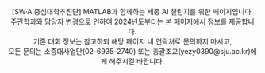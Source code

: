 <p align ="center">
[SW·AI중심대학추진단] MATLAB과 함께하는 세종 AI 챌린지를 위한 페이지입니다. <br>
주관학과와 담당자 변경으로 인하여 2024년도부터는 본 페이지에서 정보를 제공합니다. <br>
기존 대회 정보는 참고하되 해당 페이지 내 연락처로 문의하지 마시고, <br>
모든 문의는 소중대사업단(02-6935-2740) 또는 총괄조교(yezy0390@sju.ac.kr)에게 해주시길 바랍니다. <br>
</p>

<!--
**Sejong-AI-Challenge/Sejong-AI-Challenge** is a ✨ _special_ ✨ repository because its `README.md` (this file) appears on your GitHub profile.

Here are some ideas to get you started:

- 🔭 I’m currently working on ...
- 🌱 I’m currently learning ...
- 👯 I’m looking to collaborate on ...
- 🤔 I’m looking for help with ...
- 💬 Ask me about ...
- 📫 How to reach me: ...
- 😄 Pronouns: ...
- ⚡ Fun fact: ...
-->
